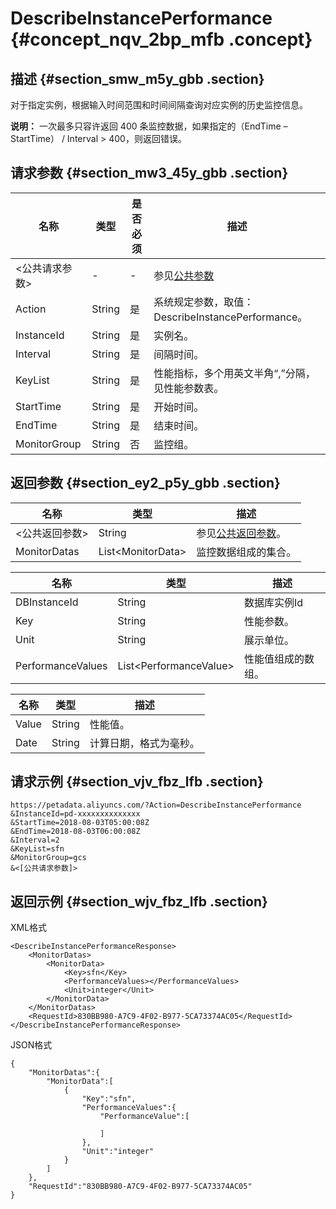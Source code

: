 # DescribeInstancePerformance {#concept_nqv_2bp_mfb .concept}

## 描述 {#section_smw_m5y_gbb .section}

对于指定实例，根据输入时间范围和时间间隔查询对应实例的历史监控信息。

**说明：** 一次最多只容许返回 400 条监控数据，如果指定的（EndTime – StartTime） / Interval \> 400，则返回错误。

## 请求参数 {#section_mw3_45y_gbb .section}

|名称|类型|是否必须|描述|
|--|--|----|--|
|<公共请求参数\>|-|-|参见[公共参数](cn.zh-CN/API参考/公共参数.md#)|
|Action|String|是|系统规定参数，取值：DescribeInstancePerformance。|
|InstanceId|String|是|实例名。|
|Interval|String|是|间隔时间。|
|KeyList|String|是|性能指标，多个用英文半角“,”分隔，见性能参数表。|
|StartTime|String|是|开始时间。|
|EndTime|String|是|结束时间。|
|MonitorGroup|String|否|监控组。|

## 返回参数 {#section_ey2_p5y_gbb .section}

|名称|类型|描述|
|--|--|--|
|<公共返回参数\>|String|参见[公共返回参数](cn.zh-CN/API参考/公共参数.md#section_hs4_m3y_gbb)。|
|MonitorDatas|List<MonitorData\>|监控数据组成的集合。|

|名称|类型|描述|
|--|--|--|
|DBInstanceId|String|数据库实例Id|
|Key|String|性能参数。|
|Unit|String|展示单位。|
|PerformanceValues|List<PerformanceValue\>|性能值组成的数组。|

|名称|类型|描述|
|--|--|--|
|Value|String|性能值。|
|Date|String|计算日期，格式为毫秒。|

## 请求示例 {#section_vjv_fbz_lfb .section}

```
https://petadata.aliyuncs.com/?Action=DescribeInstancePerformance
&InstanceId=pd-xxxxxxxxxxxxxx
&StartTime=2018-08-03T05:00:08Z
&EndTime=2018-08-03T06:00:08Z
&Interval=2
&KeyList=sfn
&MonitorGroup=gcs
&<[公共请求参数]>
```

## 返回示例 {#section_wjv_fbz_lfb .section}

XML格式

```
<DescribeInstancePerformanceResponse>  
	<MonitorDatas>
		<MonitorData>
			<Key>sfn</Key>
			<PerformanceValues></PerformanceValues>
			<Unit>integer</Unit>
		</MonitorData>
	</MonitorDatas>
	<RequestId>830BB980-A7C9-4F02-B977-5CA73374AC05</RequestId>
</DescribeInstancePerformanceResponse>
```

JSON格式

```
{
    "MonitorDatas":{
        "MonitorData":[
            {
                "Key":"sfn",
                "PerformanceValues":{
                    "PerformanceValue":[

                    ]
                },
                "Unit":"integer"
            }
        ]
    },
    "RequestId":"830BB980-A7C9-4F02-B977-5CA73374AC05"
}
```

